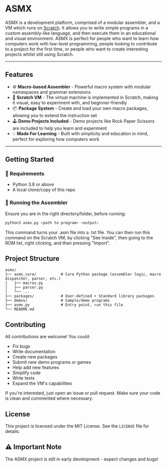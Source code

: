 # ASMX
ASMX is a development platform, comprised of a modular assembler, and a VM which runs on [Scratch](https://scratch.mit.edu/).
It allows you to write simple programs in a custom assembly-like language, and then execute them in an educational and visual environment.
ASMX is perfect for people who want to learn how computers work with low-level programming, people looking to contribute to a project for the first time, or people who want to create interesting projects whilst still using Scratch.

---

## Features
- ⚙️ **Macro-based Assembler** - Powerful macro system with modular namespaces and grammar extensions
- 🧱 **Scratch VM** - The virtual machine is implemented in Scratch, making it visual, easy to experiment with, and beginner-friendly
- 📦 **Package System** - Create and load your own macro packages, allowing you to extend the instruction set
- 🕹️ **Demo Projects Included** - Demo projects like Rock Paper Scissors are included to help you learn and experiment
- 💡 **Made For Learning** - Built with simplicity and education in mind, perfect for exploring how computers work

---

## Getting Started

### 🧰 Requirements
- Python 3.8 or above
- A local clone/copy of this repo

### 🚀 Running the Assembler
Ensure you are in the right directory/folder, before running:
```bash
python3 asmx.py <path to program> <output>
```
This command turns your .asm file into a .txt file. You can then run this command on the Scratch VM, by clicking "See Inside", then going to the ROM list, right clicking, and then pressing "Import".

## Project Structure
```
asmx/
├── asmx_core/           # Core Python package (assembler logic, macro dispatcher, parser, etc.)
│   ├── macros.py
│   ├── parser.py
│   └── ...
├── packages/            # User-defined + Standard library packages
├── demos/               # Sample/demo programs
├── asmx.py              # Entry point, run this file
└── README.md
```

## Contributing
All contributions are welcome! You could:
- Fix bugs
- Write documentation
- Create new packages
- Submit new demo programs or games
- Help add new features
- Simplify code
- Write tests
- Expand the VM's capabilities

If you're interested, just open an issue or pull request. Make sure your code is clean and commented where necessary.

## License
This project is licensed under the MIT License. See the `LICENSE` file for details.

## ⚠️ Important Note
The ASMX project is still in early development - expect changes and bugs!
